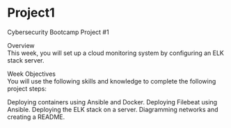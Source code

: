 # Project1
Cybersecurity Bootcamp Project #1


Overview  
This week, you will set up a cloud monitoring system by configuring an ELK stack server.

Week Objectives  
You will use the following skills and knowledge to complete the following project steps:

Deploying containers using Ansible and Docker.
Deploying Filebeat using Ansible.
Deploying the ELK stack on a server.
Diagramming networks and creating a README.
